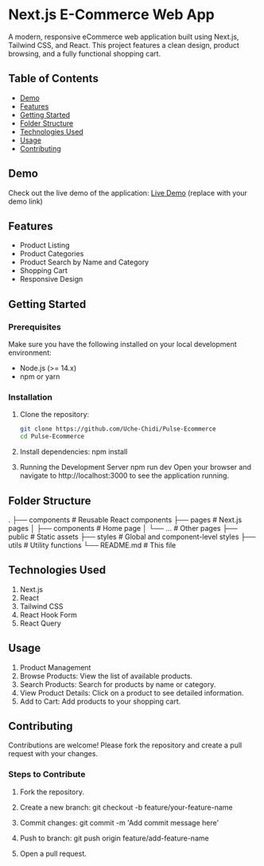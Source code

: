 # Next.js E-Commerce Web App

A modern, responsive eCommerce web application built using Next.js, Tailwind CSS, and React. This project features a clean design, product browsing, and a fully functional shopping cart.

## Table of Contents

- [Demo](#demo)
- [Features](#features)
- [Getting Started](#getting-started)
- [Folder Structure](#folder-structure)
- [Technologies Used](#technologies-used)
- [Usage](#usage)
- [Contributing](#contributing)


## Demo

Check out the live demo of the application: [Live Demo]() (replace with your demo link)

## Features

<!-- - User Authentication (Sign up, Log in, Profile Management) -->
- Product Listing
- Product Categories
- Product Search by Name and Category
- Shopping Cart
- Responsive Design

## Getting Started

### Prerequisites

Make sure you have the following installed on your local development environment:

- Node.js (>= 14.x)
- npm or yarn

### Installation

1. Clone the repository:
   ```bash
   git clone https://github.com/Uche-Chidi/Pulse-Ecommerce
   cd Pulse-Ecommerce

2. Install dependencies:
    npm install

3. Running the Development Server
    npm run dev
    Open your browser and navigate to http://localhost:3000 to see the application running.

## Folder Structure
.
├── components          # Reusable React components
├── pages               # Next.js pages
│   ├── components      # Home page
│   └── ...             # Other pages
├── public              # Static assets
├── styles              # Global and component-level styles
├── utils               # Utility functions
└── README.md           # This file

## Technologies Used

1. Next.js
2. React
3. Tailwind CSS
4. React Hook Form
5. React Query

## Usage

1. Product Management
2. Browse Products: View the list of available products.
3. Search Products: Search for products by name or category.
4. View Product Details: Click on a product to see detailed information.
6. Add to Cart: Add products to your shopping cart.

## Contributing

Contributions are welcome! Please fork the repository and create a pull request with your changes.

### Steps to Contribute

1. Fork the repository.

2. Create a new branch:
    git checkout -b feature/your-feature-name

3. Commit changes:
    git commit -m 'Add commit message here'

4. Push to branch:
    git push origin feature/add-feature-name

5. Open a pull request.